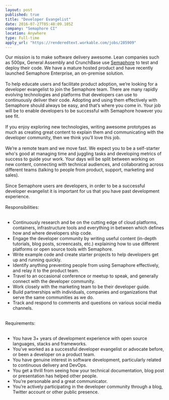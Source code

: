 ```yaml
---
layout: post
published: true
title: "Developer Evangelist"
date: 2016-07-27T05:48:09.105Z
company: "Semaphore CI"
location: Anywhere
type: Full-time
apply_url: "https://renderedtext.workable.com/jobs/285909"
---
```


<div>Our mission is to make software delivery awesome. Lean companies such as 500px, General Assembly and CrunchBase use&#xA0;<a href="https://semaphoreci.com/">Semaphore</a>&#xA0;to test and deploy their code. We have a mature hosted product and have recently launched Semaphore Enterprise, an on-premise solution.</div><div class="paragraph_break"><br></div><div>To help educate users and facilitate product adoption, we&#x2019;re looking for a developer evangelist to join the Semaphore team. There are many rapidly evolving technologies and platforms that developers can use to continuously deliver their code. Adopting and using them effectively with Semaphore should always be easy, and that&#x2019;s where you come in. Your job will be to enable developers to be successful with Semaphore however you see fit.</div><div class="paragraph_break"><br></div><div>If you enjoy exploring new technologies, writing awesome prototypes as much as creating great content to explain them and communicating with the developer community, then we think you&#x2019;ll love this job.</div><div class="paragraph_break"><br></div><div>We&#x2019;re a remote team and we move fast. We expect you to be a self-starter who&apos;s good at managing time and juggling tasks and developing metrics of success to guide your work. Your days will be split between working on new content, connecting with technical audiences, and collaborating across different teams (talking to people from product, support, marketing and sales).</div><div class="paragraph_break"><br></div><div>Since Semaphore users are developers, in order to be a successful developer evangelist it is important for us that you have past development experience.</div><div class="paragraph_break"><br></div><div>Responsibilities:</div><div class="paragraph_break"><br></div><ul><li>Continuously research and be on the cutting edge of cloud platforms, containers, infrastructure tools and everything in between which defines how and where developers ship code.</li><li>Engage the developer community by writing useful content (in-depth tutorials, blog posts, screencasts, etc.) explaining how to use different platforms or open source tools with Semaphore.</li><li>Write example code and create starter projects to help developers get up and running quickly.</li><li>Identify anything preventing people from using Semaphore effectively, and relay it to the product team.</li><li>Travel to an occasional conference or meetup to speak, and generally connect with the developer community.</li><li>Work closely with the marketing team to be their developer guide.</li><li>Build partnerships with individuals, companies and organizations that serve the same communities as we do.</li><li>Track and respond to comments and questions on various social media channels.</li></ul><div class="paragraph_break"><br></div><div>Requirements:</div><div class="paragraph_break"><br></div><ul><li>You have 3+ years of development experience with open source languages, stacks and frameworks.</li><li>You&#x2019;ve worked as a successful developer evangelist or advocate before, or been a developer on a product team.</li><li>You have genuine interest in software development, particularly related to continuous delivery and DevOps.</li><li>You get a thrill from seeing how your technical documentation, blog post or presentation has helped other people.</li><li>You&#x2019;re personable and a great communicator.</li><li>You&#x2019;re actively participating in the developer community through a blog, Twitter account or other public presence.</li></ul>